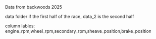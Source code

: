 Data from backwoods 2025

data folder if the first half of the race, data_2 is the second half

column lables:
engine_rpm,wheel_rpm,secondary_rpm,sheave_position,brake_position